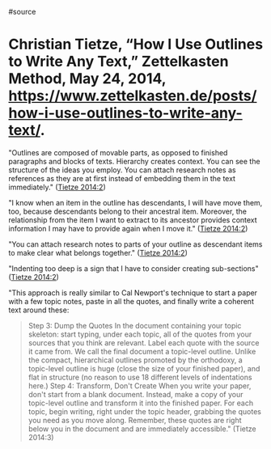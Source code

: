 #source 

# Christian Tietze, “How I Use Outlines to Write Any Text,” Zettelkasten Method, May 24, 2014, https://www.zettelkasten.de/posts/how-i-use-outlines-to-write-any-text/.

"Outlines are composed of movable parts, as opposed to finished paragraphs and blocks of texts. Hierarchy creates context. You can see the structure of the ideas you employ. You can attach research notes as references as they are at first instead of embedding them in the text immediately." ([Tietze 2014:2](zotero://open-pdf/library/items/R5RGSYBK?page=2))

"I know when an item in the outline has descendants, I will have move them, too, because descendants belong to their ancestral item. Moreover, the relationship from the item I want to extract to its ancestor provides context information I may have to provide again when I move it." ([Tietze 2014:2](zotero://open-pdf/library/items/R5RGSYBK?page=2))

"You can attach research notes to parts of your outline as descendant items to make clear what belongs together." ([Tietze 2014:2](zotero://open-pdf/library/items/R5RGSYBK?page=2))

"Indenting too deep is a sign that I have to consider creating sub-sections" ([Tietze 2014:2](zotero://open-pdf/library/items/R5RGSYBK?page=2))

"This approach is really similar to Cal Newport's technique to start a paper with a few topic notes, paste in all the quotes, and finally write a coherent text around these:

> Step 3: Dump the Quotes In the document containing your topic skeleton: start typing, under each topic, all of the quotes from your sources that you think are relevant. Label each quote with the source it came from. We call the final document a topic-level outline. Unlike the compact, hierarchical outlines promoted by the orthodoxy, a topic-level outline is huge (close the size of your finished paper), and flat in structure (no reason to use 18 different levels of indentations here.) Step 4: Transform, Don't Create When you write your paper, don't start from a blank document. Instead, make a copy of your topic-level outline and transform it into the finished paper. For each topic, begin writing, right under the topic header, grabbing the quotes you need as you move along. Remember, these quotes are right below you in the document and are immediately accessible." (Tietze 2014:3)